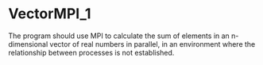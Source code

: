 # VectorMPI_1
The program should use MPI to calculate the sum of elements in an n-dimensional vector of real numbers in parallel, in an environment where the relationship between processes is not established.
